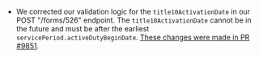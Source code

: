 - We corrected our validation logic for the `title10ActivationDate` in our POST "/forms/526" endpoint. The `title10ActivationDate` cannot be in the future and must be after the earliest `servicePeriod.activeDutyBeginDate`. [These changes were made in PR #9851](https://github.com/department-of-veterans-affairs/vets-api/pull/9851).